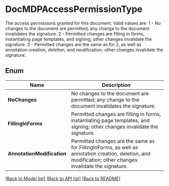 ﻿
# DocMDPAccessPermissionType
The access permissions granted for this document.
Valid values are:
1 - No changes to the document are permitted; any change to the document invalidates the signature.
2 - Permitted changes are filling in forms, instantiating page templates, and signing; other changes invalidate the signature.
3 - Permitted changes are the same as for 2, as well as annotation creation, deletion, and modification; other changes invalidate the signature.

## Enum
 Name | Description
------------ | ------------
**NoChanges** | No changes to the document are permitted; any change to the document invalidates the signature.
**FillingInForms** | Permitted changes are filling in forms, instantiating page templates, and signing; other changes invalidate the signature.
**AnnotationModification** | Permitted changes are the same as for FillingInForms, as well as annotation creation, deletion, and modification; other changes invalidate the signature.


[[Back to Model list]](../../README.md#documentation-for-models) [[Back to API list]](../../README.md#documentation-for-api-endpoints) [[Back to README]](../../README.md)


